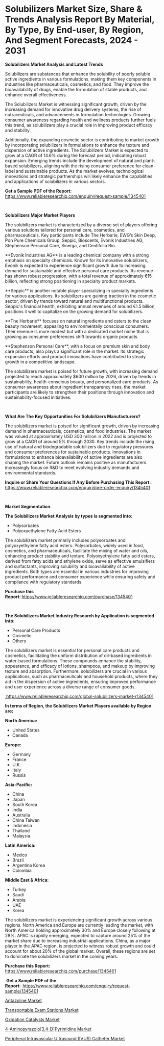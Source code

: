 <p><h1>Solubilizers Market Size, Share & Trends Analysis Report By Material, By Type, By End-user, By Region, And Segment Forecasts, 2024 - 2031</h1></p><p><strong>Solubilizers Market Analysis and Latest Trends</strong></p>
<p><p>Solubilizers are substances that enhance the solubility of poorly soluble active ingredients in various formulations, making them key components in industries like pharmaceuticals, cosmetics, and food. They improve the bioavailability of drugs, enable the formulation of stable products, and enhance overall effectiveness. </p><p>The Solubilizers Market is witnessing significant growth, driven by the increasing demand for innovative drug delivery systems, the rise of nutraceuticals, and advancements in formulation technologies. Growing consumer awareness regarding health and wellness products further fuels this trend, as solubilizers play a crucial role in improving product efficacy and stability. </p><p>Additionally, the expanding cosmetic sector is contributing to market growth by incorporating solubilizers in formulations to enhance the texture and dispersion of active ingredients. The Solubilizers Market is expected to grow at a CAGR of 14.6% during the forecast period, indicating robust expansion. Emerging trends include the development of natural and plant-based solubilizers, aligning with the rising consumer preference for clean-label and sustainable products. As the market evolves, technological innovations and strategic partnerships will likely enhance the capabilities and applications of solubilizers in various sectors.</p></p>
<p><strong>Get a Sample PDF of the Report:&nbsp;</strong> <a href="https://www.reliableresearchiq.com/enquiry/request-sample/1345401?utm_campaign=1088&utm_medium=2&utm_source=Github&utm_content=ia&utm_term=09112024&utm_id=solubilizers">https://www.reliableresearchiq.com/enquiry/request-sample/1345401</a></p>
<p>&nbsp;</p>
<p><strong>Solubilizers Major Market Players</strong></p>
<p><p>The solubilizers market is characterized by a diverse set of players offering various solutions tailored for personal care, cosmetics, and pharmaceuticals. Key participants include The Herbarie, EWG’s Skin Deep, Pon Pure Chemicals Group, Seppic, Bioscents, Evonik Industries AG, Stephenson Personal Care, Sinerga, and Centifolia Bio. </p><p>**Evonik Industries AG** is a leading chemical company with a strong emphasis on specialty chemicals. Known for its innovative solubilizers, Evonik is expected to experience significant growth due to increasing demand for sustainable and effective personal care products. Its revenue has shown robust progression, with a total revenue of approximately €15 billion, reflecting strong positioning in specialty product markets.</p><p>**Seppic** is another notable player specializing in specialty ingredients for various applications. Its solubilizers are gaining traction in the cosmetic sector, driven by trends toward natural and multifunctional products. Seppic's financial health, exhibiting annual revenues of around €1.5 billion, positions it well to capitalize on the growing demand for solubilizers.</p><p>**The Herbarie** focuses on natural ingredients and caters to the clean beauty movement, appealing to environmentally conscious consumers. Their revenue is more modest but with a dedicated market niche that is growing as consumer preferences shift towards organic products.</p><p>**Stephenson Personal Care**, with a focus on premium skin and body care products, also plays a significant role in the market. Its strategic expansion efforts and product innovations have contributed to steady growth in a competitive landscape.</p><p>The solubilizers market is poised for future growth, with increasing demand projected to reach approximately $600 million by 2026, driven by trends in sustainability, health-conscious beauty, and personalized care products. As consumer awareness about ingredient transparency rises, the market participants are likely to strengthen their positions through innovation and sustainability-focused initiatives.</p></p>
<p>&nbsp;</p>
<p><strong>What Are The Key Opportunities For Solubilizers Manufacturers?</strong></p>
<p><p>The solubilizers market is poised for significant growth, driven by increasing demand in pharmaceuticals, cosmetics, and food industries. The market was valued at approximately USD 300 million in 2022 and is projected to grow at a CAGR of around 5% through 2030. Key trends include the rising use of natural and biodegradable solubilizers due to regulatory pressures and consumer preferences for sustainable products. Innovations in formulations to enhance bioavailability of active ingredients are also shaping the market. Future outlook remains positive as manufacturers increasingly focus on R&D to meet evolving industry demands and environmental standards.</p></p>
<p><strong>Inquire or Share Your Questions If Any Before Purchasing This Report:</strong> <a href="https://www.reliableresearchiq.com/enquiry/pre-order-enquiry/1345401?utm_campaign=1088&utm_medium=2&utm_source=Github&utm_content=ia&utm_term=09112024&utm_id=solubilizers">https://www.reliableresearchiq.com/enquiry/pre-order-enquiry/1345401</a></p>
<p>&nbsp;</p>
<p><strong>Market Segmentation</strong></p>
<p><strong>The Solubilizers Market Analysis by types is segmented into:</strong></p>
<p><ul><li>Polysorbates</li><li>Polyoxyethylene Fatty Acid Esters</li></ul></p>
<p><p>The solubilizers market primarily includes polysorbates and polyoxyethylene fatty acid esters. Polysorbates, widely used in food, cosmetics, and pharmaceuticals, facilitate the mixing of water and oils, enhancing product stability and texture. Polyoxyethylene fatty acid esters, derived from fatty acids and ethylene oxide, serve as effective emulsifiers and surfactants, improving solubility and bioavailability of active ingredients. Both types are essential in various industries for improving product performance and consumer experience while ensuring safety and compliance with regulatory standards.</p></p>
<p><strong>Purchase this Report:&nbsp;</strong><a href="https://www.reliableresearchiq.com/purchase/1345401?utm_campaign=1088&utm_medium=2&utm_source=Github&utm_content=ia&utm_term=09112024&utm_id=solubilizers">https://www.reliableresearchiq.com/purchase/1345401</a></p>
<p>&nbsp;</p>
<p><strong>The Solubilizers Market Industry Research by Application is segmented into:</strong></p>
<p><ul><li>Personal Care Products</li><li>Cosmetic</li><li>Others</li></ul></p>
<p><p>The solubilizers market is essential for personal care products and cosmetics, facilitating the uniform distribution of oil-based ingredients in water-based formulations. These compounds enhance the stability, appearance, and efficacy of lotions, shampoos, and makeup by improving texture and absorption. Furthermore, solubilizers are crucial in various applications, such as pharmaceuticals and household products, where they aid in the dispersion of active ingredients, ensuring improved performance and user experience across a diverse range of consumer goods.</p></p>
<p><a href="https://www.reliableresearchiq.com/global-solubilizers-market-r1345401?utm_campaign=1088&utm_medium=2&utm_source=Github&utm_content=ia&utm_term=09112024&utm_id=solubilizers">&nbsp;https://www.reliableresearchiq.com/global-solubilizers-market-r1345401</a></p>
<p><strong>In terms of Region, the Solubilizers Market Players available by Region are:</strong></p>
<p>
    <p> <strong> North America: </strong>
        <ul>
            <li>United States</li>
            <li>Canada</li>
        </ul>
        </p> 
    <p> <strong> Europe: </strong>
        <ul>
            <li>Germany</li>
            <li>France</li>
            <li>U.K.</li>
            <li>Italy</li>
            <li>Russia</li>
        </ul>
        </p> 
    <p> <strong> Asia-Pacific: </strong>
        <ul>
            <li>China</li>
            <li>Japan</li>
            <li>South Korea</li>
            <li>India</li>
            <li>Australia</li>
            <li>China Taiwan</li>
            <li>Indonesia</li>
            <li>Thailand</li>
            <li>Malaysia</li>
        </ul>
        </p> 
    <p> <strong> Latin America: </strong>
        <ul>
            <li>Mexico</li>
            <li>Brazil</li>
            <li>Argentina Korea</li>
            <li>Colombia</li>
        </ul>
        </p> 
    <p> <strong> Middle East & Africa: </strong>
        <ul>
            <li>Turkey</li>
            <li>Saudi</li>
            <li>Arabia</li>
            <li>UAE</li>
            <li>Korea</li>
        </ul>
    </p>
    </p>
<p><p>The solubilizers market is experiencing significant growth across various regions. North America and Europe are currently leading the market, with North America holding approximately 30% and Europe closely following at 28%. APAC is rapidly emerging, expected to capture around 25% of the market share due to increasing industrial applications. China, as a major player in the APAC region, is projected to witness robust growth and could account for about 20% of the global market. Overall, these regions are set to dominate the solubilizers market in the coming years.</p></p>
<p><strong>Purchase this Report: </strong><a href="https://www.reliableresearchiq.com/purchase/1345401?utm_campaign=1088&utm_medium=2&utm_source=Github&utm_content=ia&utm_term=09112024&utm_id=solubilizers">https://www.reliableresearchiq.com/purchase/1345401</a></p>
<p>&nbsp;<strong>Get a Sample PDF of the Report:&nbsp;&nbsp;</strong><a href="https://www.reliableresearchiq.com/enquiry/request-sample/1345401?utm_campaign=1088&utm_medium=2&utm_source=Github&utm_content=ia&utm_term=09112024&utm_id=solubilizers">https://www.reliableresearchiq.com/enquiry/request-sample/1345401</a></p>
<p><strong></strong></p>
<p><p><a href="https://github.com/wanvigsqmunsenr/Market-Research-Report-List-1/blob/main/antazoline-market.md?utm_campaign=1088&utm_medium=2&utm_source=Github&utm_content=ia&utm_term=09112024&utm_id=solubilizers">Antazoline Market</a></p><p><a href="https://issuu.com/reportprime-2/docs/transportable-exam-stations-market-_0ee517a8c12e35?utm_campaign=1088&utm_medium=2&utm_source=Github&utm_content=ia&utm_term=09112024&utm_id=solubilizers">Transportable Exam Stations Market</a></p><p><a href="https://github.com/alea79alre/Market-Research-Report-List-1/blob/main/oxidation-catalysts-market.md?utm_campaign=1088&utm_medium=2&utm_source=Github&utm_content=ia&utm_term=09112024&utm_id=solubilizers">Oxidation Catalysts Market</a></p><p><a href="https://issuu.com/reportprime-2/docs/4-aminopyrazolo34-dpyrimidine-marke_1b1ed167ed654e?utm_campaign=1088&utm_medium=2&utm_source=Github&utm_content=ia&utm_term=09112024&utm_id=solubilizers">4-Aminopyrazolo[3,4-D]Pyrimidine Market</a></p><p><a href="https://issuu.com/reportprime-2/docs/peripheral-intravascular-ultrasound_fadd527500e456?utm_campaign=1088&utm_medium=2&utm_source=Github&utm_content=ia&utm_term=09112024&utm_id=solubilizers">Peripheral Intravascular Ultrasound (IVUS) Catheter Market</a></p></p>